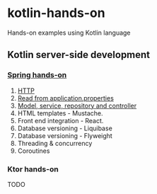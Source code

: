 # kotlin-hands-on
Hands-on examples using Kotlin language

## Kotlin server-side development

### [Spring hands-on](https://github.com/vasanthonline/kotlin-hands-on/tree/kotlin-server-side-spring)
1. [HTTP](https://github.com/vasanthonline/kotlin-hands-on/tree/kotlin-server-side-spring/001-http)
2. [Read from application.properties](https://github.com/vasanthonline/kotlin-hands-on/tree/kotlin-server-side-spring/002-read-properties)
3. [Model, service, repository and controller](https://github.com/vasanthonline/code-in-kotlin/tree/kotlin-server-side-spring/003-crud)
4. HTML templates - Mustache.
5. Front end integration - React.
6. Database versioning - Liquibase
7. Database versioning - Flyweight
8. Threading & concurrency
9. Coroutines

### Ktor hands-on

TODO
